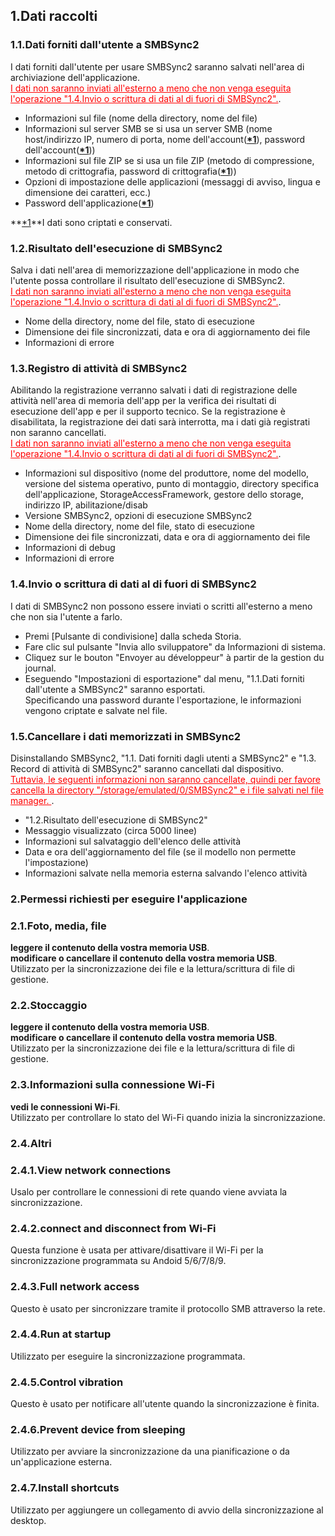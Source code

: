 ## 1.Dati raccolti  
### 1.1.Dati forniti dall'utente a SMBSync2  

I dati forniti dall'utente per usare SMBSync2 saranno salvati nell'area di archiviazione dell'applicazione.  
<span style="color: red;"><u>I dati non saranno inviati all'esterno a meno che non venga eseguita l'operazione "1.4.Invio o scrittura di dati al di fuori di SMBSync2".</u></span>.  

- Informazioni sul file (nome della directory, nome del file)  
- Informazioni sul server SMB se si usa un server SMB (nome host/indirizzo IP, numero di porta, nome dell'account(**<u>\*1</u>**), password dell'account(**<u>\*1</u>**))  
- Informazioni sul file ZIP se si usa un file ZIP (metodo di compressione, metodo di crittografia, password di crittografia(**<u>\*1</u>**))  
- Opzioni di impostazione delle applicazioni (messaggi di avviso, lingua e dimensione dei caratteri, ecc.)  
- Password dell'applicazione(**<u>\*1</u>**)  

**<u>\*1</u>**I dati sono criptati e conservati.  

### 1.2.Risultato dell'esecuzione di SMBSync2  

Salva i dati nell'area di memorizzazione dell'applicazione in modo che l'utente possa controllare il risultato dell'esecuzione di SMBSync2.  
<span style="color: red;"><u>I dati non saranno inviati all'esterno a meno che non venga eseguita l'operazione "1.4.Invio o scrittura di dati al di fuori di SMBSync2".</u></span>.  

- Nome della directory, nome del file, stato di esecuzione  
- Dimensione dei file sincronizzati, data e ora di aggiornamento dei file  
- Informazioni di errore  

### 1.3.Registro di attività di SMBSync2  

Abilitando la registrazione verranno salvati i dati di registrazione delle attività nell'area di memoria dell'app per la verifica dei risultati di esecuzione dell'app e per il supporto tecnico. Se la registrazione è disabilitata, la registrazione dei dati sarà interrotta, ma i dati già registrati non saranno cancellati.  
<span style="color: red;"><u>I dati non saranno inviati all'esterno a meno che non venga eseguita l'operazione "1.4.Invio o scrittura di dati al di fuori di SMBSync2".</u></span>.  

- Informazioni sul dispositivo (nome del produttore, nome del modello, versione del sistema operativo, punto di montaggio, directory specifica dell'applicazione, StorageAccessFramework, gestore dello storage, indirizzo IP, abilitazione/disab  
- Versione SMBSync2, opzioni di esecuzione SMBSync2  
- Nome della directory, nome del file, stato di esecuzione  
- Dimensione dei file sincronizzati, data e ora di aggiornamento dei file  
- Informazioni di debug  
- Informazioni di errore  

### 1.4.Invio o scrittura di dati al di fuori di SMBSync2  

I dati di SMBSync2 non possono essere inviati o scritti all'esterno a meno che non sia l'utente a farlo.  

- Premi [Pulsante di condivisione] dalla scheda Storia.  
- Fare clic sul pulsante "Invia allo sviluppatore" da Informazioni di sistema.  
- Cliquez sur le bouton "Envoyer au développeur" à partir de la gestion du journal.  
- Eseguendo "Impostazioni di esportazione" dal menu, "1.1.Dati forniti dall'utente a SMBSync2" saranno esportati.  
Specificando una password durante l'esportazione, le informazioni vengono criptate e salvate nel file.  

### 1.5.Cancellare i dati memorizzati in SMBSync2  

Disinstallando SMBSync2, "1.1. Dati forniti dagli utenti a SMBSync2" e "1.3. Record di attività di SMBSync2" saranno cancellati dal dispositivo.  
<span style="color: red;"><u>Tuttavia, le seguenti informazioni non saranno cancellate, quindi per favore cancella la directory "/storage/emulated/0/SMBSync2" e i file salvati nel file manager. </u></span>.  

- "1.2.Risultato dell'esecuzione di SMBSync2"  
- Messaggio visualizzato (circa 5000 linee)  
- Informazioni sul salvataggio dell'elenco delle attività  
- Data e ora dell'aggiornamento del file (se il modello non permette l'impostazione)  
- Informazioni salvate nella memoria esterna salvando l'elenco attività  

### 2.Permessi richiesti per eseguire l'applicazione  

### 2.1.Foto, media, file  
**leggere il contenuto della vostra memoria USB**.  
**modificare o cancellare il contenuto della vostra memoria USB**.  
Utilizzato per la sincronizzazione dei file e la lettura/scrittura di file di gestione.  

### 2.2.Stoccaggio  
**leggere il contenuto della vostra memoria USB**.  
**modificare o cancellare il contenuto della vostra memoria USB**.  
Utilizzato per la sincronizzazione dei file e la lettura/scrittura di file di gestione.  

### 2.3.Informazioni sulla connessione Wi-Fi  
**vedi le connessioni Wi-Fi**.  
Utilizzato per controllare lo stato del Wi-Fi quando inizia la sincronizzazione.  

### 2.4.Altri  
### 2.4.1.View network connections  
Usalo per controllare le connessioni di rete quando viene avviata la sincronizzazione.  
### 2.4.2.connect and disconnect from Wi-Fi  
Questa funzione è usata per attivare/disattivare il Wi-Fi per la sincronizzazione programmata su Andoid 5/6/7/8/9.  
### 2.4.3.Full network access  
Questo è usato per sincronizzare tramite il protocollo SMB attraverso la rete.  
### 2.4.4.Run at startup  
Utilizzato per eseguire la sincronizzazione programmata.  
### 2.4.5.Control vibration  
Questo è usato per notificare all'utente quando la sincronizzazione è finita.  
### 2.4.6.Prevent device from sleeping  
Utilizzato per avviare la sincronizzazione da una pianificazione o da un'applicazione esterna.  
### 2.4.7.Install shortcuts  
Utilizzato per aggiungere un collegamento di avvio della sincronizzazione al desktop.  

